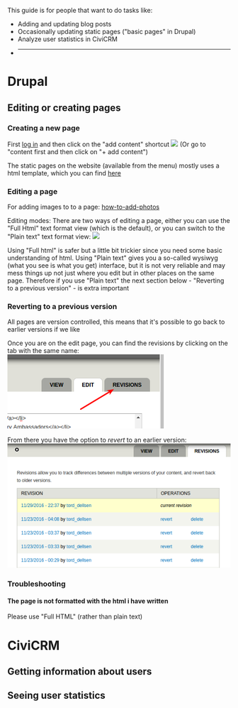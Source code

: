 
This guide is for people that want to do tasks like:
* Adding and updating blog posts
* Occasionally updating static pages ("basic pages" in Drupal)
* Analyze user statistics in CiviCRM
* ___


# Drupal

## Editing or creating pages

### Creating a new page

First [log in](https://peoplesfundglobal.org/user) and then click on the "add content" shortcut
![](_img/Selection_012.png)
(Or go to "content first and then click on "+ add content")

The static pages on the website (available from the menu) mostly uses a html template, which you can find [here](https://github.com/peoples-fund/peoples-fund/tree/master/page-templates)

### Editing a page

For adding images to to a page: [how-to-add-photos](how-to-add-photos.md)

Editing modes: There are two ways of editing a page, either you can use the "Full Html" text format view (which is the default), or you can switch to the "Plain text" text format view:
![](_img/Selection_011.png)

Using "Full html" is safer but a little bit trickier since you need some basic understanding of html. Using "Plain text" gives you a so-called wysiwyg (what you see is what you get) interface, but it is not very reliable and may mess things up not just where you edit but in other places on the same page. Therefore if you use "Plain text" the next section below - "Reverting to a previous version" - is extra important

### Reverting to a previous version

All pages are version controlled, this means that it's possible to go back to earlier versions if we like

Once you are on the edit page, you can find the revisions by clicking on the tab with the same name:
![](_img/Selection_009.png)

From there you have the option to *revert* to an earlier version:
![](_img/Selection_010.png)

### Troubleshooting

#### The page is not formatted with the html i have written

Please use "Full HTML" (rather than plain text)


# CiviCRM

## Getting information about users

## Seeing user statistics

## 

